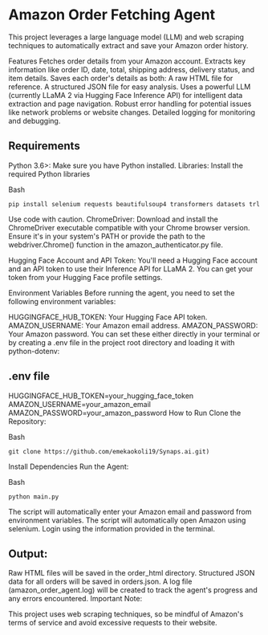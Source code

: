 # Amazon Order Fetching Agent
This project leverages a large language model (LLM) and web scraping techniques to automatically extract and save your Amazon order history.

Features
Fetches order details from your Amazon account.
Extracts key information like order ID, date, total, shipping address, delivery status, and item details.
Saves each order's details as both:
A raw HTML file for reference.
A structured JSON file for easy analysis.
Uses a powerful LLM (currently LLaMA 2 via Hugging Face Inference API) for intelligent data extraction and page navigation.
Robust error handling for potential issues like network problems or website changes.
Detailed logging for monitoring and debugging.

## Requirements
Python 3.6>: Make sure you have Python installed.
Libraries:  Install the required Python libraries

Bash
```
pip install selenium requests beautifulsoup4 transformers datasets trl
```
Use code with caution.
ChromeDriver: Download and install the ChromeDriver executable compatible with your Chrome browser version. Ensure it's in your system's PATH or provide the path to the webdriver.Chrome() function in the amazon_authenticator.py file.

Hugging Face Account and API Token: You'll need a Hugging Face account and an API token to use their Inference API for LLaMA 2. You can get your token from your Hugging Face profile settings.

Environment Variables
Before running the agent, you need to set the following environment variables:

HUGGINGFACE_HUB_TOKEN: Your Hugging Face API token.
AMAZON_USERNAME: Your Amazon email address.
AMAZON_PASSWORD: Your Amazon password.
You can set these either directly in your terminal or by creating a .env file in the project root directory and loading it with python-dotenv:

## .env file
HUGGINGFACE_HUB_TOKEN=your_hugging_face_token
AMAZON_USERNAME=your_amazon_email
AMAZON_PASSWORD=your_amazon_password
How to Run
Clone the Repository:

Bash
```
git clone https://github.com/emekaokoli19/Synaps.ai.git)
```
Install Dependencies
Run the Agent:

Bash
```
python main.py
```

The script will automatically enter your Amazon email and password from environment variables.
The script will automatically open Amazon using selenium. Login using the information provided in the terminal.

## Output:

Raw HTML files will be saved in the order_html directory.
Structured JSON data for all orders will be saved in orders.json.
A log file (amazon_order_agent.log) will be created to track the agent's progress and any errors encountered.
Important Note:

This project uses web scraping techniques, so be mindful of Amazon's terms of service and avoid excessive requests to their website.
